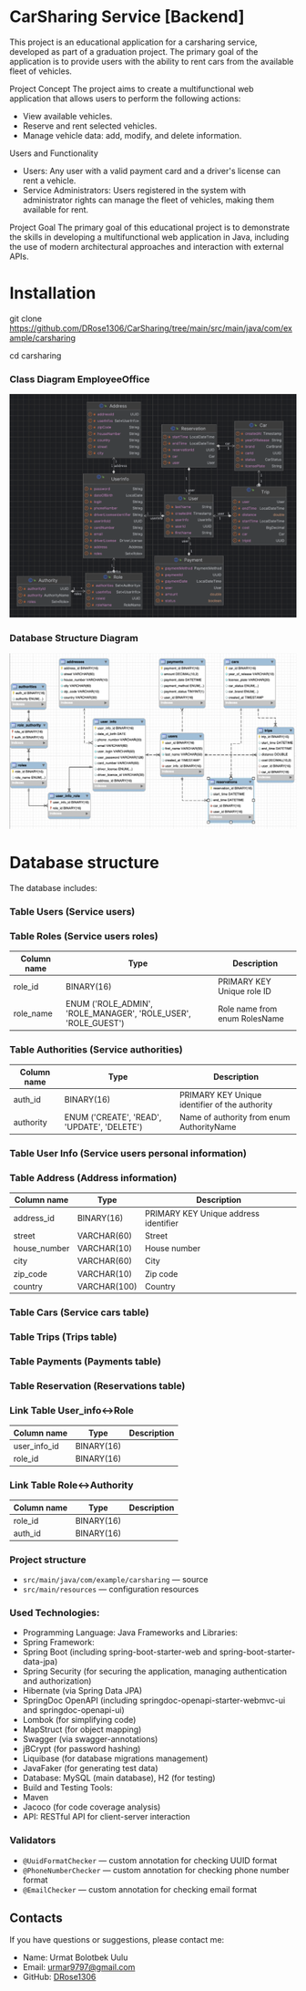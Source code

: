 # CarSharing Service [Backend]

This project is an educational application for a carsharing service, developed as part of a graduation project. The
primary goal of the application is to provide users with the ability to rent cars from the available fleet of vehicles.

Project Concept
The project aims to create a multifunctional web application that allows users to perform the following actions:

- View available vehicles.
- Reserve and rent selected vehicles.
- Manage vehicle data: add, modify, and delete information.

Users and Functionality

- Users: Any user with a valid payment card and a driver's license can rent a vehicle.
- Service Administrators: Users registered in the system with administrator rights can manage the fleet of vehicles,
  making them available for rent.

Project Goal
The primary goal of this educational project is to demonstrate the skills in developing a multifunctional web
application in Java, including the use of modern architectural approaches and interaction with external APIs.

# Installation

git clone https://github.com/DRose1306/CarSharing/tree/main/src/main/java/com/example/carsharing

cd carsharing

### Class Diagram EmployeeOffice

![PhotoDependencyClasses](https://github.com/DRose1306/CarSharing/blob/master/Diagram.jpg)

### Database Structure Diagram

![PhotoDependencyClasses](https://github.com/DRose1306/CarSharing/blob/master/Database_Diagram.png)

# Database structure

The database includes:

### Table Users (Service users)

### Table Roles (Service users roles)

| Column name | Type                                                           | Description                   |
|-------------|----------------------------------------------------------------|-------------------------------|
| role_id     | BINARY(16)                                                     | PRIMARY KEY Unique role ID    |
| role_name   | ENUM ('ROLE_ADMIN', 'ROLE_MANAGER', 'ROLE_USER', 'ROLE_GUEST') | Role name from enum RolesName |

### Table Authorities (Service authorities)

| Column name | Type                                        | Description                                    |
|-------------|---------------------------------------------|------------------------------------------------|
| auth_id     | BINARY(16)                                  | PRIMARY KEY Unique identifier of the authority |
| authority   | ENUM ('CREATE', 'READ', 'UPDATE', 'DELETE') | Name of authority from enum AuthorityName      |

### Table User Info (Service users personal information)

### Table Address (Address information)

| Column name  | Type                  | Description                                                                   |
|--------------|-----------------------|-------------------------------------------------------------------------------|
| address_id   | BINARY(16)            | PRIMARY KEY Unique address identifier                                         |
| street       | VARCHAR(60)           | Street                                                                        |
| house_number | VARCHAR(10)           | House number                                                                  |
| city         | VARCHAR(60)           | City                                                                          |
| zip_code     | VARCHAR(10)           | Zip code                                                                      |
| country      | VARCHAR(100)          | Country                                                                       |

### Table Cars (Service cars table)

### Table Trips (Trips table)

### Table Payments (Payments table)

### Table Reservation (Reservations table)

### Link Table User_info<->Role

| Column name  | Type       | Description |
|--------------|------------|-------------|
| user_info_id | BINARY(16) |             |
| role_id      | BINARY(16) |             |

### Link Table Role<->Authority

| Column name | Type       | Description |
|-------------|------------|-------------|
| role_id     | BINARY(16) |             |
| auth_id     | BINARY(16) |             |

### Project structure

- `src/main/java/com/example/carsharing` — source
- `src/main/resources` — configuration resources

### Used Technologies:

- Programming Language: Java
Frameworks and Libraries:
- Spring Framework:
- Spring Boot (including spring-boot-starter-web and spring-boot-starter-data-jpa)
- Spring Security (for securing the application, managing authentication and authorization)
- Hibernate (via Spring Data JPA)
- SpringDoc OpenAPI (including springdoc-openapi-starter-webmvc-ui and springdoc-openapi-ui)
- Lombok (for simplifying code)
- MapStruct (for object mapping)
- Swagger (via swagger-annotations)
- jBCrypt (for password hashing)
- Liquibase (for database migrations management)
- JavaFaker (for generating test data)
- Database: MySQL (main database), H2 (for testing)
- Build and Testing Tools:
- Maven
- Jacoco (for code coverage analysis)
- API: RESTful API for client-server interaction

### Validators

- `@UuidFormatChecker` — custom annotation for checking UUID format
- `@PhoneNumberChecker` — custom annotation for checking phone number format
- `@EmailChecker` — custom annotation for checking email format

## Contacts

If you have questions or suggestions, please contact me:

- Name: Urmat Bolotbek Uulu
- Email: urmar9797@gmail.com
- GitHub: [DRose1306](https://github.com/DRose1306)